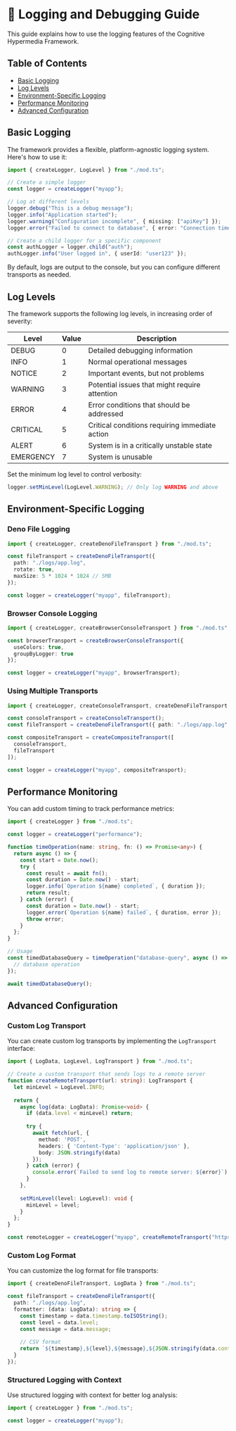 # 🐞 Logging and Debugging Guide

This guide explains how to use the logging features of the Cognitive Hypermedia Framework.

## Table of Contents

- [Basic Logging](#basic-logging)
- [Log Levels](#log-levels)
- [Environment-Specific Logging](#environment-specific-logging)
- [Performance Monitoring](#performance-monitoring)
- [Advanced Configuration](#advanced-configuration)

## Basic Logging

The framework provides a flexible, platform-agnostic logging system. Here's how to use it:

```typescript
import { createLogger, LogLevel } from "./mod.ts";

// Create a simple logger
const logger = createLogger("myapp");

// Log at different levels
logger.debug("This is a debug message");
logger.info("Application started");
logger.warning("Configuration incomplete", { missing: ["apiKey"] });
logger.error("Failed to connect to database", { error: "Connection timeout" });

// Create a child logger for a specific component
const authLogger = logger.child("auth");
authLogger.info("User logged in", { userId: "user123" });
```

By default, logs are output to the console, but you can configure different transports as needed.

## Log Levels

The framework supports the following log levels, in increasing order of severity:

| Level | Value | Description |
|-------|-------|-------------|
| DEBUG | 0 | Detailed debugging information |
| INFO | 1 | Normal operational messages |
| NOTICE | 2 | Important events, but not problems |
| WARNING | 3 | Potential issues that might require attention |
| ERROR | 4 | Error conditions that should be addressed |
| CRITICAL | 5 | Critical conditions requiring immediate action |
| ALERT | 6 | System is in a critically unstable state |
| EMERGENCY | 7 | System is unusable |

Set the minimum log level to control verbosity:

```typescript
logger.setMinLevel(LogLevel.WARNING); // Only log WARNING and above
```

## Environment-Specific Logging

### Deno File Logging

```typescript
import { createLogger, createDenoFileTransport } from "./mod.ts";

const fileTransport = createDenoFileTransport({
  path: "./logs/app.log",
  rotate: true,
  maxSize: 5 * 1024 * 1024 // 5MB
});

const logger = createLogger("myapp", fileTransport);
```

### Browser Console Logging

```typescript
import { createLogger, createBrowserConsoleTransport } from "./mod.ts";

const browserTransport = createBrowserConsoleTransport({
  useColors: true,
  groupByLogger: true
});

const logger = createLogger("myapp", browserTransport);
```

### Using Multiple Transports

```typescript
import { createLogger, createConsoleTransport, createDenoFileTransport, createCompositeTransport } from "./mod.ts";

const consoleTransport = createConsoleTransport();
const fileTransport = createDenoFileTransport({ path: "./logs/app.log" });

const compositeTransport = createCompositeTransport([
  consoleTransport,
  fileTransport
]);

const logger = createLogger("myapp", compositeTransport);
```

## Performance Monitoring

You can add custom timing to track performance metrics:

```typescript
import { createLogger } from "./mod.ts";

const logger = createLogger("performance");

function timeOperation(name: string, fn: () => Promise<any>) {
  return async () => {
    const start = Date.now();
    try {
      const result = await fn();
      const duration = Date.now() - start;
      logger.info(`Operation ${name} completed`, { duration });
      return result;
    } catch (error) {
      const duration = Date.now() - start;
      logger.error(`Operation ${name} failed`, { duration, error });
      throw error;
    }
  };
}

// Usage
const timedDatabaseQuery = timeOperation("database-query", async () => {
  // database operation
});

await timedDatabaseQuery();
```

## Advanced Configuration

### Custom Log Transport

You can create custom log transports by implementing the `LogTransport` interface:

```typescript
import { LogData, LogLevel, LogTransport } from "./mod.ts";

// Create a custom transport that sends logs to a remote server
function createRemoteTransport(url: string): LogTransport {
  let minLevel = LogLevel.INFO;
  
  return {
    async log(data: LogData): Promise<void> {
      if (data.level < minLevel) return;
      
      try {
        await fetch(url, {
          method: 'POST',
          headers: { 'Content-Type': 'application/json' },
          body: JSON.stringify(data)
        });
      } catch (error) {
        console.error(`Failed to send log to remote server: ${error}`);
      }
    },
    
    setMinLevel(level: LogLevel): void {
      minLevel = level;
    }
  };
}

const remoteLogger = createLogger("myapp", createRemoteTransport("https://logs.example.com/api"));
```

### Custom Log Format

You can customize the log format for file transports:

```typescript
import { createDenoFileTransport, LogData } from "./mod.ts";

const fileTransport = createDenoFileTransport({
  path: "./logs/app.log",
  formatter: (data: LogData): string => {
    const timestamp = data.timestamp.toISOString();
    const level = data.level;
    const message = data.message;
    
    // CSV format
    return `${timestamp},${level},${message},${JSON.stringify(data.context || {})}`;
  }
});
```

### Structured Logging with Context

Use structured logging with context for better log analysis:

```typescript
import { createLogger } from "./mod.ts";

const logger = createLogger("myapp");
``` 
